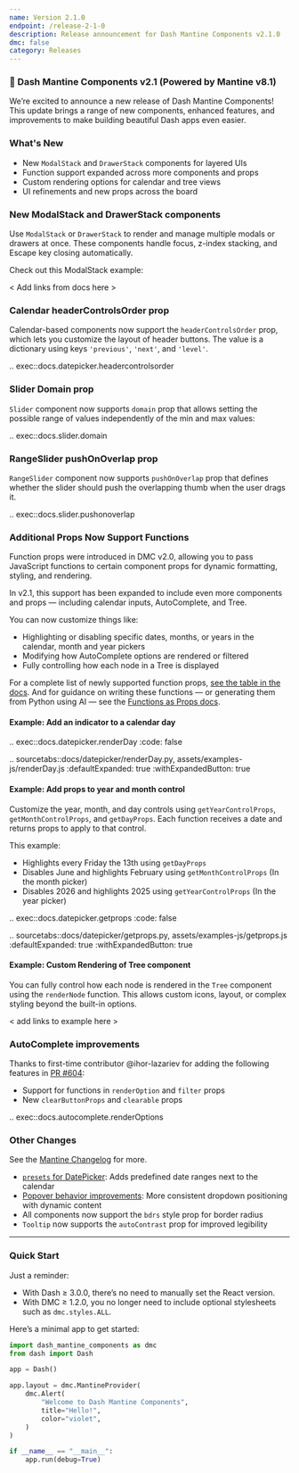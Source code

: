 ```yaml
---
name: Version 2.1.0
endpoint: /release-2-1-0
description: Release announcement for Dash Mantine Components v2.1.0
dmc: false
category: Releases
---
```



### 🎉 Dash Mantine Components v2.1 (Powered by Mantine v8.1)

We’re excited to announce a new release of Dash Mantine Components! This update brings a range of new components, 
enhanced features, and improvements to make building beautiful Dash apps even easier. 

### What's New
 
* New `ModalStack` and `DrawerStack` components for layered UIs
* Function support expanded across more components and props
* Custom rendering options for calendar and tree views
* UI refinements and new props across the board


### New ModalStack and DrawerStack components

Use `ModalStack` or `DrawerStack` to render and manage multiple modals or drawers at once. These components handle focus, z-index stacking, and Escape key closing automatically.


Check out this ModalStack example:

< Add links from docs here >

### Calendar headerControlsOrder prop

Calendar-based components now support the `headerControlsOrder` prop, which lets you customize the layout of header buttons. The value is a dictionary using keys `'previous'`, `'next'`, and `'level'`.

.. exec::docs.datepicker.headercontrolsorder



### Slider Domain prop
`Slider` component now supports `domain` prop that allows setting the possible range of values independently of the min and max values:


.. exec::docs.slider.domain


### RangeSlider pushOnOverlap prop
`RangeSlider` component now supports `pushOnOverlap` prop that defines whether the slider should push the overlapping thumb when the user drags it.

.. exec::docs.slider.pushonoverlap

### Additional Props Now Support Functions

Function props were introduced in DMC v2.0, allowing you to pass JavaScript functions to certain component props for dynamic formatting, styling, and rendering.

In v2.1, this support has been expanded to include even more components and props — including calendar inputs, AutoComplete, and Tree.

You can now customize things like:

* Highlighting or disabling specific dates, months, or years in the calendar, month and year pickers
* Modifying how AutoComplete options are rendered or filtered
* Fully controlling how each node in a Tree is displayed

For a complete list of newly supported function props, [see the table in the docs](/functions-as-props#supported-props-in-v2-1).
And for guidance on writing these functions — or generating them from Python using AI — see the [Functions as Props docs](/functions-as-props).

#### Example: Add an indicator to a calendar day

.. exec::docs.datepicker.renderDay
    :code: false

.. sourcetabs::docs/datepicker/renderDay.py, assets/examples-js/renderDay.js
    :defaultExpanded: true
    :withExpandedButton: true


#### Example: Add props to year and month control

Customize the year, month, and day controls using `getYearControlProps`, `getMonthControlProps`, and `getDayProps`. Each function receives a date and returns props to apply to that control.

This example:

* Highlights every Friday the 13th using `getDayProps`
* Disables June and highlights February using `getMonthControlProps` (In the month picker)
* Disables 2026 and highlights 2025 using `getYearControlProps`  (In the year picker)


.. exec::docs.datepicker.getprops
    :code: false

.. sourcetabs::docs/datepicker/getprops.py, assets/examples-js/getprops.js
    :defaultExpanded: true
    :withExpandedButton: true

#### Example:  Custom Rendering of Tree component

You can fully control how each node is rendered in the `Tree` component using the `renderNode` function. This allows 
custom icons, layout, or complex styling beyond the built-in options.


< add links to example here >

### AutoComplete improvements

Thanks to first-time contributor @ihor-lazariev for adding the following features in [PR #604](https://github.com/snehilvj/dash-mantine-components/pull/604):

* Support for functions in `renderOption` and `filter` props
* New `clearButtonProps` and `clearable` props

.. exec::docs.autocomplete.renderOptions



### Other Changes

See the [Mantine Changelog](https://mantine.dev/changelog/8-1-0/#other-changes) for more.

* [`presets` for DatePicker](https://mantine.dev/changelog/8-1-0/#datepicker-presets): Adds predefined date ranges next to the calendar
* [Popover behavior improvements](https://mantine.dev/changelog/8-1-0/#popover-middlewares-improvements): More consistent dropdown positioning with dynamic content
* All components now support the `bdrs` style prop for border radius
* `Tooltip` now supports the `autoContrast` prop for improved legibility


---

### Quick Start

Just a reminder:

* With Dash ≥ 3.0.0, there’s no need to manually set the React version.
* With DMC ≥ 1.2.0, you no longer need to include optional stylesheets such as `dmc.styles.ALL`.

Here’s a minimal app to get started:

```python
import dash_mantine_components as dmc
from dash import Dash

app = Dash()

app.layout = dmc.MantineProvider(
    dmc.Alert(
        "Welcome to Dash Mantine Components",
        title="Hello!",
        color="violet",
    )
)

if __name__ == "__main__":
    app.run(debug=True)
```


